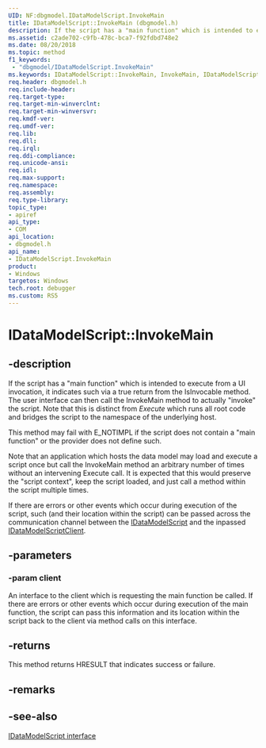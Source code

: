 ```yaml
---
UID: NF:dbgmodel.IDataModelScript.InvokeMain
title: IDataModelScript::InvokeMain (dbgmodel.h)
description: If the script has a "main function" which is intended to execute from a UI invocation, it indicates such via a true return from the IsInvocable method.
ms.assetid: c2ade702-c9fb-478c-bca7-f92fdbd748e2
ms.date: 08/20/2018
ms.topic: method
f1_keywords:
 - "dbgmodel/IDataModelScript.InvokeMain"
ms.keywords: IDataModelScript::InvokeMain, InvokeMain, IDataModelScript.InvokeMain, IDataModelScript::InvokeMain, IDataModelScript.InvokeMain
req.header: dbgmodel.h
req.include-header:
req.target-type:
req.target-min-winverclnt:
req.target-min-winversvr:
req.kmdf-ver:
req.umdf-ver:
req.lib:
req.dll:
req.irql: 
req.ddi-compliance:
req.unicode-ansi:
req.idl:
req.max-support:
req.namespace:
req.assembly:
req.type-library: 
topic_type: 
- apiref
api_type: 
- COM
api_location: 
- dbgmodel.h
api_name: 
- IDataModelScript.InvokeMain
product:
- Windows
targetos: Windows
tech.root: debugger
ms.custom: RS5
---
```


# IDataModelScript::InvokeMain


## -description

If the script has a "main function" which is intended to execute from a UI invocation, it indicates such via a true return from the IsInvocable method. The user interface can then call the InvokeMain method to actually "invoke" the script. Note that this is distinct from *Execute* which runs all root code and bridges the script to the namespace of the underlying host. 

This method may fail with E_NOTIMPL if the script does not contain a "main function" or the provider does not define such. 

Note that an application which hosts the data model may load and execute a script once but call the InvokeMain method an arbitrary number of times without an intervening Execute call. It is expected that this would preserve the "script context", keep the script loaded, and just call a method within the script multiple times. 

If there are errors or other events which occur during execution of the script, such (and their location within the script) can be passed across the communication channel between the [IDataModelScript](nn-dbgmodel-idatamodelscript.md) and the inpassed [IDataModelScriptClient](nn-dbgmodel-idatamodelscriptclient.md). 


## -parameters

### -param client

An interface to the client which is requesting the main function be called. If there are errors or other events which occur during execution of the main function, the script can pass this information and its location within the script back to the client via method calls on this interface.

## -returns

This method returns HRESULT that indicates success or failure.

## -remarks

## -see-also

[IDataModelScript interface](nn-dbgmodel-idatamodelscript.md)
